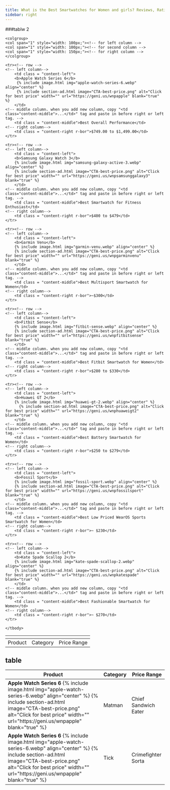 ```yaml
---
title: What is the Best Smartwatches for Women and girls? Reviews, Ratings & Buying Guide
sidebar: right
---
```




###tablw 2
<!-- read all the comment. it will help you to add column your self-->
<div><!-- scroll class is for the scroll bar and the scroll effect. if don't want this feature, remove the "class = "scroll. css and find .scroll. there also have some comments how you remove scroll."" -->
<table>
    <tr><!-- this is the row for title of your table. i is a single column.read the second comment -->
        <th colspan = "3" class = "top"></th>
        <!-- when you add extra column you have to change colspan here. like you can see colspan = 3 here because there have 3 column. when you and one more column colspan will be 4. on last table where there is 2 column calspan was 2 -->
    </tr>

    <colgroup>
    <col span="1" style="width: 100px;"><!-- for left column -->
    <col span="1" style="width: 100px;"><!-- for second column -->
    <col span="1" style="width: 150px;"><!-- for right column -->
    </colgroup>
  <!-- i change the measurement to px from %. so that you can change the width freely. you can also follow  the next comment  method. also read the next comment. i mention there how you add extra column  -->

  <!-- this is for the width of column. you can change the size of column from here. total width will be 100%. like here 30%+ 30%+ 40%= 100%. you can change the width of column as you want. when you want to add a extra column copy "<col span="1" style="width: %;">" and past in middel of <colgroup></colgroup>. put <col "span="1" style="width: %;">" before the laft <col>. by this you can create a new column before the last column. -->


  <tbody>
    <tr><!-- this row is for the title of column -->
        <td class = "left">Product</td><!--left column of title-->
        <td class = "middle">Category</td><!-- middle column of title. when you add new column copy the  "<td  class="middle">...</td>" tag and past in before right or left tag. read next comments  -->
        <td class = "right r-bor">Price Range</td>
    </tr>


<!--
    <tr><!-- this is the 2nd row which is one is occupied all the column. when you add a new column change the colspan like i say in 2nd commemt.read next comment.
        <td class = "row3 r-bor" colspan="3">orange line</td>
    </tr>
-->


    <tr><!-- row -->
    <!-- left column-->
        <td class = "content-left">
        <b>Apple Watch Series 6</b>
         {% include image.html img="apple-watch-series-6.webp" align="center" %}
         {% include section-ad.html image="CTA-best-price.png" alt="Click for best price" width="" url="https://geni.us/wnpapple" blank="true" %}
        </td>
    <!-- middle column. when you add new column, copy "<td  class="content-middle">...</td>" tag and paste in before right or left tag. -->
        <td class = "content-middle">Best Overall Performance</td>
    <!-- right column-->
        <td class = "content-right r-bor">$749.00 to $1,499.00</td>
    </tr>

    <tr><!-- row -->
    <!-- left column-->
        <td class = "content-left">
        <b>Samsung Galaxy Watch 3</b>
        {% include image.html img="samsung-galaxy-active-3.webp" align="center" %}
        {% include section-ad.html image="CTA-best-price.png" alt="Click for best price" width="" url="https://geni.us/wnpsamsunggalaxy3" blank="true" %}
        </td>
    <!-- middle column. when you add new column, copy "<td  class="content-middle">...</td>" tag and paste in before right or left tag. -->
        <td class = "content-middle">Best Smartwatch for Fitness Enthusiast</td>
    <!-- right column-->
        <td class = "content-right r-bor">$400 to $479</td>
    </tr>

    <tr><!-- row -->
    <!-- left column-->
        <td class = "content-left">
        <b>Garmin Venu</b>
        {% include image.html img="garmin-venu.webp" align="center" %}
        {% include section-ad.html image="CTA-best-price.png" alt="Click for best price" width="" url="https://geni.us/wnpgarminvenu" blank="true" %}
        </td>
    <!-- middle column. when you add new column, copy "<td  class="content-middle">...</td>" tag and paste in before right or left tag. -->
        <td class = "content-middle">Best Multisport Smartwatch for Women</td>
    <!-- right column-->
        <td class = "content-right r-bor">~$300</td>
    </tr>

    <tr><!-- row -->
    <!-- left column-->
        <td class = "content-left">
        <b>Fitbit Sense</b>
        {% include image.html img="fitbit-sense.webp" align="center" %}
        {% include section-ad.html image="CTA-best-price.png" alt="Click for best price" width="" url="https://geni.us/wnpfitbitsense" blank="true" %}
        </td>
    <!-- middle column. when you add new column, copy "<td  class="content-middle">...</td>" tag and paste in before right or left tag. -->
        <td class = "content-middle">Best Fitbit Smartwatch for Women</td>
    <!-- right column-->
        <td class = "content-right r-bor">$280 to $330</td>
    </tr>

    <tr><!-- row -->
    <!-- left column-->
        <td class = "content-left">
        <b>Huawei GT 2</b>
        {% include image.html img="huawei-gt-2.webp" align="center" %}
          {% include section-ad.html image="CTA-best-price.png" alt="Click for best price" width="" url="https://geni.us/wnphuaweigt2" blank="true" %}
        </td>
    <!-- middle column. when you add new column, copy "<td  class="content-middle">...</td>" tag and paste in before right or left tag. -->
        <td class = "content-middle">Best Battery Smartwatch for Women</td>
    <!-- right column-->
        <td class = "content-right r-bor">$250 to $279</td>
    </tr>

    <tr><!-- row -->
    <!-- left column-->
        <td class = "content-left">
        <b>Fossil Sport</b>
        {% include image.html img="fossil-sport.webp" align="center" %}
        {% include section-ad.html image="CTA-best-price.png" alt="Click for best price" width="" url="https://geni.us/wnpfossilsport" blank="true" %}
        </td>
    <!-- middle column. when you add new column, copy "<td  class="content-middle">...</td>" tag and paste in before right or left tag. -->
        <td class = "content-middle">Best Low Priced WearOS Sports Smartwatch for Women</td>
    <!-- right column-->
        <td class = "content-right r-bor">~ $230</td>
    </tr>

    <tr><!-- row -->
    <!-- left column-->
        <td class = "content-left">
        <b>Kate Spade Scallop 2</b>
        {% include image.html img="kate-spade-scallop-2.webp" align="center" %}
        {% include section-ad.html image="CTA-best-price.png" alt="Click for best price" width="" url="https://geni.us/wnpkatespade" blank="true" %}
        </td>
    <!-- middle column. when you add new column, copy "<td  class="content-middle">...</td>" tag and paste in before right or left tag. -->
        <td class = "content-middle">Best Fashionable Smartwatch for Women</td>
    <!-- right column-->
        <td class = "content-right r-bor">~ $270</td>
    </tr>

    </tbody>
</table>
</div>


## table
<table>
	<thead>
	<tr>
		<th>Product</th>
		<th>Category</th>
		<th>Price Range</th>
	</tr>
	</thead>
	<tbody>
	<tr>
		<td>     <b>Apple Watch Series 6</b>
          {% include image.html img="apple-watch-series-6.webp" align="center" %}
          {% include section-ad.html image="CTA-best-price.png" alt="Click for best price" width="" url="https://geni.us/wnpapple" blank="true" %}
    </td>
		<td>Matman</td>
		<td>Chief Sandwich Eater</td>
	</tr>
	<tr>
		<td>     <b>Apple Watch Series 6</b>
          {% include image.html img="apple-watch-series-6.webp" align="center" %}
          {% include section-ad.html image="CTA-best-price.png" alt="Click for best price" width="" url="https://geni.us/wnpapple" blank="true" %}
    </td>
		<td>Tick</td>
		<td>Crimefighter Sorta</td>
	</tr>
	</tbody>
</table>

